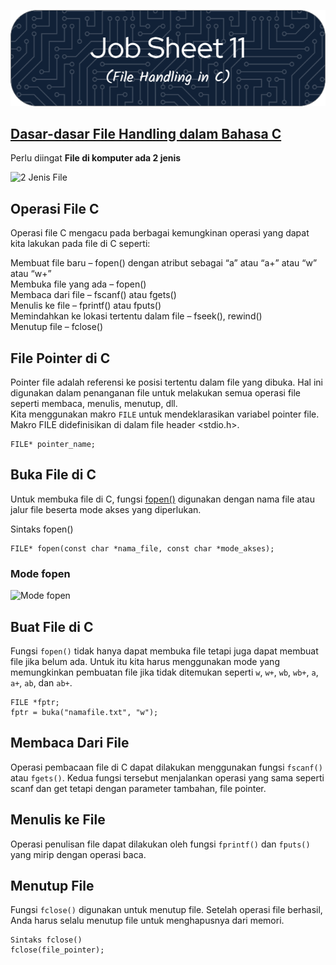 ![Job Sheet 11](https://github.com/Zyxcid/Praktikum_Algoritma/blob/main/Images/JS11.png)

## [Dasar-dasar File Handling dalam Bahasa C](https://www.geeksforgeeks.org/basics-file-handling-c/)  

Perlu diingat **File di komputer ada 2 jenis**  

![2 Jenis File](https://media.geeksforgeeks.org/wp-content/uploads/20230503150409/Types-of-Files-in-C.webp)  

## Operasi File C  
Operasi file C mengacu pada berbagai kemungkinan operasi yang dapat kita lakukan pada file di C seperti:

Membuat file baru – fopen() dengan atribut sebagai “a” atau “a+” atau “w” atau “w+”  
Membuka file yang ada – fopen()  
Membaca dari file – fscanf() atau fgets()  
Menulis ke file – fprintf() atau fputs()  
Memindahkan ke lokasi tertentu dalam file – fseek(), rewind()  
Menutup file – fclose()  

## File Pointer di C
Pointer file adalah referensi ke posisi tertentu dalam file yang dibuka. Hal ini digunakan dalam penanganan file untuk melakukan semua operasi file seperti membaca, menulis, menutup, dll.  
Kita menggunakan makro `FILE` untuk mendeklarasikan variabel pointer file. Makro FILE didefinisikan di dalam file header <stdio.h>.
```
FILE* pointer_name;
```
## Buka File di C
Untuk membuka file di C, fungsi [fopen()](https://www.geeksforgeeks.org/c-fopen-function-with-examples/) digunakan dengan nama file atau jalur file beserta mode akses yang diperlukan.

Sintaks fopen()
```
FILE* fopen(const char *nama_file, const char *mode_akses);
```
### Mode fopen
![Mode fopen](https://1.bp.blogspot.com/-23tdI4GTAW0/YUXbeQ5HtJI/AAAAAAAAIik/nMHADtQ0ubAXs7rNQH94GK0cuMAI76sLwCLcBGAsYHQ/s600/tabel2.png)

## Buat File di C
Fungsi `fopen()` tidak hanya dapat membuka file tetapi juga dapat membuat file jika belum ada. Untuk itu kita harus menggunakan mode yang memungkinkan pembuatan file jika tidak ditemukan seperti `w`, `w+`, `wb`, `wb+`, `a`, `a+`, `ab`, dan `ab+`.  
```
FILE *fptr;
fptr = buka("namafile.txt", "w");
```

## Membaca Dari File
Operasi pembacaan file di C dapat dilakukan menggunakan fungsi `fscanf()` atau `fgets()`. Kedua fungsi tersebut menjalankan operasi yang sama seperti scanf dan get tetapi dengan parameter tambahan, file pointer.  

## Menulis ke File
Operasi penulisan file dapat dilakukan oleh fungsi `fprintf()` dan `fputs()` yang mirip dengan operasi baca.  

## Menutup File
Fungsi `fclose()` digunakan untuk menutup file. Setelah operasi file berhasil, Anda harus selalu menutup file untuk menghapusnya dari memori.  
```
Sintaks fclose()
fclose(file_pointer);
```
